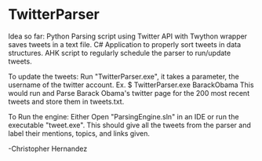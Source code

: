 # TwitterParser

Idea so far:
Python Parsing script using Twitter API with Twython wrapper saves tweets in a text file.
C# Application to properly sort tweets in data structures.
AHK script to regularly schedule the parser to run/update tweets.

To update the tweets:
Run "TwitterParser.exe", it takes a parameter, the username of the twitter account.
Ex. $ TwitterParser.exe BarackObama
This would run and Parse Barack Obama's twitter page for the 200 most recent tweets and store them in tweets.txt.

To Run the engine:
Either Open "ParsingEngine.sln" in an IDE or run the executable "tweet.exe".
This should give all the tweets from the parser and label their mentions, topics, and links given.


-Christopher Hernandez
